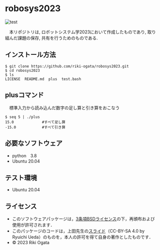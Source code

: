 # robosys2023
![test](https://github.com/riki-ogata/robosys2023/actions/workflows/test.yml/badge.svg)

　本リポジトリは, ロボットシステム学2023において作成したものであり, 取り組んだ課題の保存, 共有を行うためのものである.

## インストール方法
```
$ git clone https://github.com/riki-ogata/robosys2023.git
$ cd robosys2023
$ ls
LICENSE  README.md  plus  test.bash
```
## plusコマンド
　標準入力から読み込んだ数字の足し算と引き算をおこなう
```
$ seq 5 | ./plus
15.0             #すべて足し算
-15.0            #すべて引き算
```

## 必要なソフトウェア
* python　3.8
* Ubuntu 20.04
## テスト環境
* Ubuntu 20.04
## ライセンス
* このソフトウェアパッケージは，[3条項BSDライセンス](https://opensource.org/license/bsd-3-clause/)の下，再頒布および使用が許可されます．
* このパッケージのコードは，上田先生の[スライド](https://github.com/ryuichiueda/my_slides/tree/master/robosys_2022)（CC-BY-SA 4.0 by Ryuichi Ueda）のものを，本人の許可を得て自身の著作としたものです．
* © 2023 Riki Ogata

